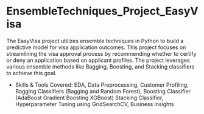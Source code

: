 # EnsembleTechniques_Project_EasyVisa
The EasyVisa project utilizes ensemble techniques in Python to build a predictive model for visa application outcomes. This project focuses on streamlining the visa approval process by recommending whether to certify or deny an application based on applicant profiles. 
The project leverages various ensemble methods like Bagging, Boosting, and Stacking classifiers to achieve this goal.

* Skills & Tools Covered: 
EDA, Data Preprocessing, Customer Profiling, Bagging Classifiers (Bagging and Random Forest), Boosting Classifier (AdaBoost Gradient Boosting XGBoost)
Stacking Classifier, Hyperparameter Tuning using GridSearchCV, Business insights
